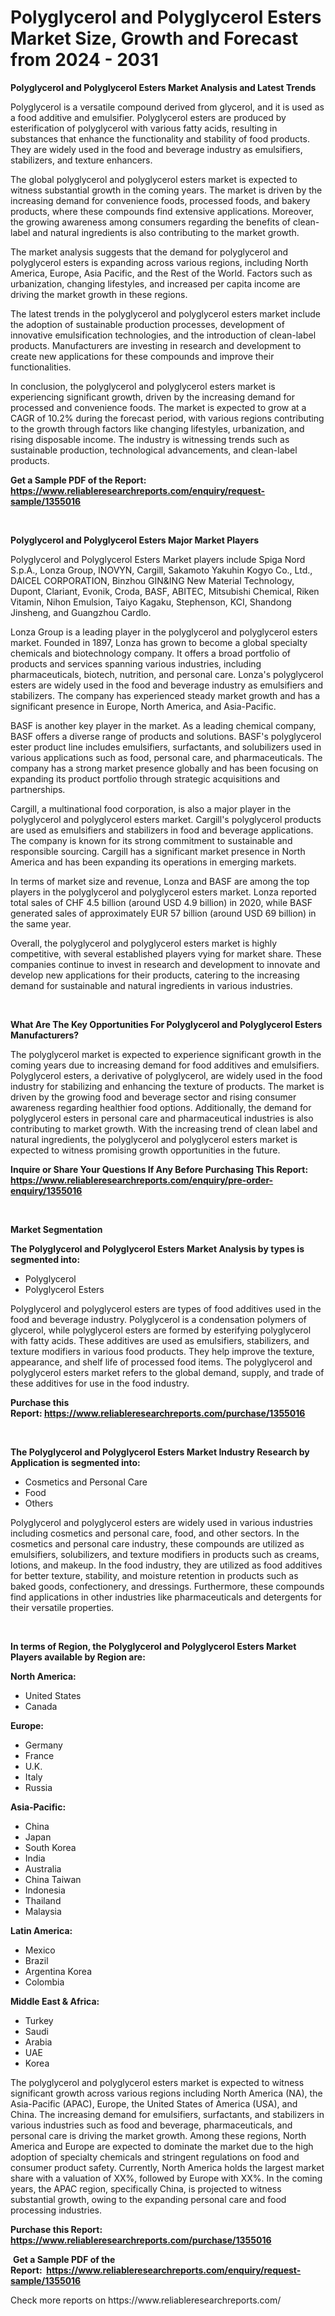 <p><h1>Polyglycerol and Polyglycerol Esters Market Size, Growth and Forecast from 2024 - 2031</h1></p><p><strong>Polyglycerol and Polyglycerol Esters Market Analysis and Latest Trends</strong></p>
<p><p>Polyglycerol is a versatile compound derived from glycerol, and it is used as a food additive and emulsifier. Polyglycerol esters are produced by esterification of polyglycerol with various fatty acids, resulting in substances that enhance the functionality and stability of food products. They are widely used in the food and beverage industry as emulsifiers, stabilizers, and texture enhancers.</p><p>The global polyglycerol and polyglycerol esters market is expected to witness substantial growth in the coming years. The market is driven by the increasing demand for convenience foods, processed foods, and bakery products, where these compounds find extensive applications. Moreover, the growing awareness among consumers regarding the benefits of clean-label and natural ingredients is also contributing to the market growth.</p><p>The market analysis suggests that the demand for polyglycerol and polyglycerol esters is expanding across various regions, including North America, Europe, Asia Pacific, and the Rest of the World. Factors such as urbanization, changing lifestyles, and increased per capita income are driving the market growth in these regions.</p><p>The latest trends in the polyglycerol and polyglycerol esters market include the adoption of sustainable production processes, development of innovative emulsification technologies, and the introduction of clean-label products. Manufacturers are investing in research and development to create new applications for these compounds and improve their functionalities.</p><p>In conclusion, the polyglycerol and polyglycerol esters market is experiencing significant growth, driven by the increasing demand for processed and convenience foods. The market is expected to grow at a CAGR of 10.2% during the forecast period, with various regions contributing to the growth through factors like changing lifestyles, urbanization, and rising disposable income. The industry is witnessing trends such as sustainable production, technological advancements, and clean-label products.</p></p>
<p><strong>Get a Sample PDF of the Report:&nbsp; <a href="https://www.reliableresearchreports.com/enquiry/request-sample/1355016">https://www.reliableresearchreports.com/enquiry/request-sample/1355016</a></strong></p>
<p>&nbsp;</p>
<p><strong>Polyglycerol and Polyglycerol Esters Major Market Players</strong></p>
<p><p>Polyglycerol and Polyglycerol Esters Market players include Spiga Nord S.p.A., Lonza Group, INOVYN, Cargill, Sakamoto Yakuhin Kogyo Co., Ltd., DAICEL CORPORATION, Binzhou GIN&ING New Material Technology, Dupont, Clariant, Evonik, Croda, BASF, ABITEC, Mitsubishi Chemical, Riken Vitamin, Nihon Emulsion, Taiyo Kagaku, Stephenson, KCI, Shandong Jinsheng, and Guangzhou Cardlo. </p><p>Lonza Group is a leading player in the polyglycerol and polyglycerol esters market. Founded in 1897, Lonza has grown to become a global specialty chemicals and biotechnology company. It offers a broad portfolio of products and services spanning various industries, including pharmaceuticals, biotech, nutrition, and personal care. Lonza's polyglycerol esters are widely used in the food and beverage industry as emulsifiers and stabilizers. The company has experienced steady market growth and has a significant presence in Europe, North America, and Asia-Pacific.</p><p>BASF is another key player in the market. As a leading chemical company, BASF offers a diverse range of products and solutions. BASF's polyglycerol ester product line includes emulsifiers, surfactants, and solubilizers used in various applications such as food, personal care, and pharmaceuticals. The company has a strong market presence globally and has been focusing on expanding its product portfolio through strategic acquisitions and partnerships.</p><p>Cargill, a multinational food corporation, is also a major player in the polyglycerol and polyglycerol esters market. Cargill's polyglycerol products are used as emulsifiers and stabilizers in food and beverage applications. The company is known for its strong commitment to sustainable and responsible sourcing. Cargill has a significant market presence in North America and has been expanding its operations in emerging markets.</p><p>In terms of market size and revenue, Lonza and BASF are among the top players in the polyglycerol and polyglycerol esters market. Lonza reported total sales of CHF 4.5 billion (around USD 4.9 billion) in 2020, while BASF generated sales of approximately EUR 57 billion (around USD 69 billion) in the same year.</p><p>Overall, the polyglycerol and polyglycerol esters market is highly competitive, with several established players vying for market share. These companies continue to invest in research and development to innovate and develop new applications for their products, catering to the increasing demand for sustainable and natural ingredients in various industries.</p></p>
<p>&nbsp;</p>
<p><strong>What Are The Key Opportunities For Polyglycerol and Polyglycerol Esters Manufacturers?</strong></p>
<p><p>The polyglycerol market is expected to experience significant growth in the coming years due to increasing demand for food additives and emulsifiers. Polyglycerol esters, a derivative of polyglycerol, are widely used in the food industry for stabilizing and enhancing the texture of products. The market is driven by the growing food and beverage sector and rising consumer awareness regarding healthier food options. Additionally, the demand for polyglycerol esters in personal care and pharmaceutical industries is also contributing to market growth. With the increasing trend of clean label and natural ingredients, the polyglycerol and polyglycerol esters market is expected to witness promising growth opportunities in the future.</p></p>
<p><strong>Inquire or Share Your Questions If Any Before Purchasing This Report: <a href="https://www.reliableresearchreports.com/enquiry/pre-order-enquiry/1355016">https://www.reliableresearchreports.com/enquiry/pre-order-enquiry/1355016</a></strong></p>
<p>&nbsp;</p>
<p><strong>Market Segmentation</strong></p>
<p><strong>The Polyglycerol and Polyglycerol Esters Market Analysis by types is segmented into:</strong></p>
<p><ul><li>Polyglycerol</li><li>Polyglycerol Esters</li></ul></p>
<p><p>Polyglycerol and polyglycerol esters are types of food additives used in the food and beverage industry. Polyglycerol is a condensation polymers of glycerol, while polyglycerol esters are formed by esterifying polyglycerol with fatty acids. These additives are used as emulsifiers, stabilizers, and texture modifiers in various food products. They help improve the texture, appearance, and shelf life of processed food items. The polyglycerol and polyglycerol esters market refers to the global demand, supply, and trade of these additives for use in the food industry.</p></p>
<p><strong>Purchase this Report:&nbsp;<a href="https://www.reliableresearchreports.com/purchase/1355016">https://www.reliableresearchreports.com/purchase/1355016</a></strong></p>
<p>&nbsp;</p>
<p><strong>The Polyglycerol and Polyglycerol Esters Market Industry Research by Application is segmented into:</strong></p>
<p><ul><li>Cosmetics and Personal Care</li><li>Food</li><li>Others</li></ul></p>
<p><p>Polyglycerol and polyglycerol esters are widely used in various industries including cosmetics and personal care, food, and other sectors. In the cosmetics and personal care industry, these compounds are utilized as emulsifiers, solubilizers, and texture modifiers in products such as creams, lotions, and makeup. In the food industry, they are utilized as food additives for better texture, stability, and moisture retention in products such as baked goods, confectionery, and dressings. Furthermore, these compounds find applications in other industries like pharmaceuticals and detergents for their versatile properties.</p></p>
<p>&nbsp;</p>
<p><strong>In terms of Region, the Polyglycerol and Polyglycerol Esters Market Players available by Region are:</strong></p>
<p>
    <p> <strong> North America: </strong>
        <ul>
            <li>United States</li>
            <li>Canada</li>
        </ul>
        </p> 
    <p> <strong> Europe: </strong>
        <ul>
            <li>Germany</li>
            <li>France</li>
            <li>U.K.</li>
            <li>Italy</li>
            <li>Russia</li>
        </ul>
        </p> 
    <p> <strong> Asia-Pacific: </strong>
        <ul>
            <li>China</li>
            <li>Japan</li>
            <li>South Korea</li>
            <li>India</li>
            <li>Australia</li>
            <li>China Taiwan</li>
            <li>Indonesia</li>
            <li>Thailand</li>
            <li>Malaysia</li>
        </ul>
        </p> 
    <p> <strong> Latin America: </strong>
        <ul>
            <li>Mexico</li>
            <li>Brazil</li>
            <li>Argentina Korea</li>
            <li>Colombia</li>
        </ul>
        </p> 
    <p> <strong> Middle East & Africa: </strong>
        <ul>
            <li>Turkey</li>
            <li>Saudi</li>
            <li>Arabia</li>
            <li>UAE</li>
            <li>Korea</li>
        </ul>
    </p>
    </p>
<p><p>The polyglycerol and polyglycerol esters market is expected to witness significant growth across various regions including North America (NA), the Asia-Pacific (APAC), Europe, the United States of America (USA), and China. The increasing demand for emulsifiers, surfactants, and stabilizers in various industries such as food and beverage, pharmaceuticals, and personal care is driving the market growth. Among these regions, North America and Europe are expected to dominate the market due to the high adoption of specialty chemicals and stringent regulations on food and consumer product safety. Currently, North America holds the largest market share with a valuation of XX%, followed by Europe with XX%. In the coming years, the APAC region, specifically China, is projected to witness substantial growth, owing to the expanding personal care and food processing industries. </p></p>
<p><strong>Purchase this Report: <a href="https://www.reliableresearchreports.com/purchase/1355016">https://www.reliableresearchreports.com/purchase/1355016</a></strong></p>
<p>&nbsp;<strong>Get a Sample PDF of the Report:&nbsp;&nbsp;<a href="https://www.reliableresearchreports.com/enquiry/request-sample/1355016">https://www.reliableresearchreports.com/enquiry/request-sample/1355016</a></strong></p>
<p><strong></strong></p>
<p>Check more reports on https://www.reliableresearchreports.com/</p>